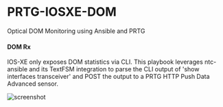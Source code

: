 # PRTG-IOSXE-DOM
Optical DOM Monitoring using Ansible and PRTG

#### DOM Rx  

IOS-XE only exposes DOM statistics via CLI. This playbook leverages ntc-ansible and its TextFSM integration to parse the CLI output of 'show interfaces transceiver' and POST the output to a PRTG HTTP Push Data Advanced sensor.

![screenshot](https://github.com/lhaynes/PPRTG-IOSXE-DOM/raw/master/screenshot.png)
